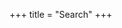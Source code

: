 +++
title = "Search"
+++
<link href="pagefind/pagefind-ui.css" rel="stylesheet">
<script src="pagefind/pagefind-ui.js"></script>

<div id="search"></div>
<script>
    window.addEventListener('DOMContentLoaded', (event) => {
        new PagefindUI({ element: "#search", showSubResults: true });
    });
</script>